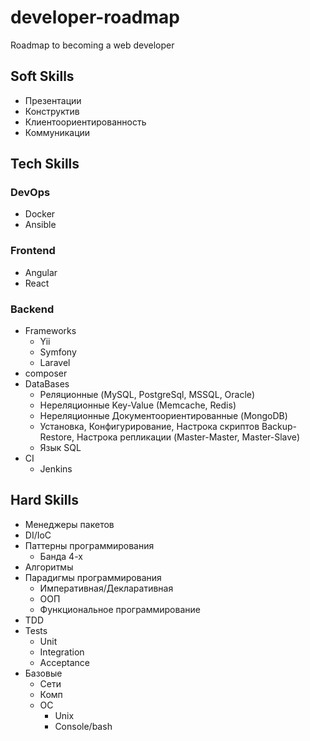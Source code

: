 # developer-roadmap
Roadmap to becoming a web developer

## Soft Skills

* Презентации
* Конструктив
* Клиентоориентированность
* Коммуникации

## Tech Skills
### DevOps
* Docker
* Ansible

### Frontend
* Angular
* React

### Backend
* Frameworks
  * Yii
  * Symfony
  * Laravel
* composer
* DataBases
  * Реляционные (MySQL, PostgreSql, MSSQL, Oracle)
  * Нереляционные Key-Value (Memcache, Redis)
  * Нереляционные Документоориентированные (MongoDB)
  * Установка, Конфигурирование, Настрока скриптов Backup-Restore, Настрока репликации (Master-Master, Master-Slave)
  * Язык SQL
* CI
  * Jenkins

## Hard Skills
* Менеджеры пакетов
* DI/IoC
* Паттерны программирования
  * Банда 4-х
* Алгоритмы
* Парадигмы программирования
  * Императивная/Декларативная
  * ООП
  * Функциональное программирование
* TDD
* Tests
  * Unit
  * Integration
  * Acceptance
* Базовые
  * Сети
  * Комп
  * ОС
    * Unix
    * Console/bash

